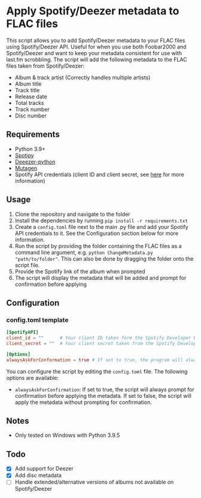 # Apply Spotify/Deezer metadata to FLAC files

This script allows you to add Spotify/Deezer metadata to your FLAC files using Spotify/Deezer API. Useful for when you use both Foobar2000 and Spotify/Deezer and want to keep your metadata consistent for use with last.fm scrobbling. The script will add the following metadata to the FLAC files taken from Spotify/Deezer:

- Album & track artist (Correctly handles multiple artists)
- Album title
- Track title
- Release date
- Total tracks
- Track number
- Disc number

## Requirements

- Python 3.9+
- [Spotipy](https://pypi.org/project/spotipy/)
- [Deeezer-python](https://pypi.org/project/deezer-python/)
- [Mutagen](https://pypi.org/project/mutagen/)
- Spotify API credentials (client ID and client secret, see [here](https://developer.spotify.com/dashboard/applications) for more information)

## Usage

1. Clone the repository and navigate to the folder
2. Install the dependencies by running `pip install -r requirements.txt`
3. Create a `config.toml` file next to the main .py file and add your Spotify API credentials to it. See the Configuration section below for more information.
4. Run the script by providing the folder containing the FLAC files as a command line argument, e.g. `python ChangeMetadata.py "path/to/folder"`. This can also be done by dragging the folder onto the script file.
5. Provide the Spotify link of the album when prompted
6. The script will display the metadata that will be added and prompt for confirmation before applying

## Configuration

### config.toml template

```toml
[SpotifyAPI]
client_id = ""      # Your client ID taken form the Spotify Developer Dashboard
client_secret = ""  # Your client secret taken from the Spotify Developer Dashboard

[Options]
alwaysAskForConformation = true # If set to true, the program will always ask for confirmation before applying the metadata changes
```

You can configure the script by editing the `config.toml` file. The following options are available:

- `alwaysAskForConfirmation`: If set to true, the script will always prompt for confirmation before applying the metadata. If set to false, the script will apply the metadata without prompting for confirmation.

## Notes

- Only tested on Windows with Python 3.9.5

## Todo

- [x] Add support for Deezer
- [x] Add disc metadata
- [ ] Handle extended/alternative versions of albums not available on Spotify/Deezer
